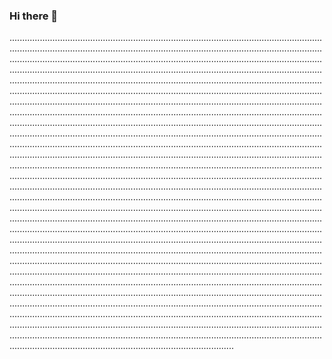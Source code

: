 ### Hi there 👋

.....................................................................................................................................................................................................................................................................................................................................................................................................................................................................................................................................................................................................................................................................................................................................................................................................................................................................................................................................................................................................................................................................................................................................................................................................................................................................................................................................................................................................................................................................................................................................................................................................................................................................................................................................................................................................................................................................................................................................................................................................................................................................................................................................................................................................................................................................................................................................................................................................................................................................................................................................................................................................................................................................................................................................................................................................................................................................................................................................................................................................................................................................................................................................................................................................................................................................................................................................................................................................................................................................................................................................................................................................................................................................................................................................................................................................................................